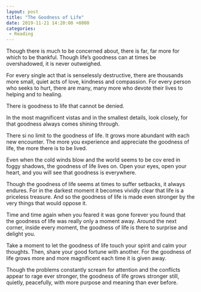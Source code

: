 ```yaml
---
layout: post
title: "The Goodness of Life"
date: 2019-11-21 14:20:00 +0800
categories: 
 - Reading
---
```


Though there is much to be concerned about, there is far, far more for which to be thankful. Though life’s goodness can at times be overshadowed, it is never outweighed.

<!-- more -->

For every single act that is senselessly destructive, there are thousands more small, quiet acts of love, kindness and compassion. For every person who seeks to hurt, there are many, many more who devote their lives to helping and to healing.

There is goodness to life that cannot be denied.

In the most magnificent vistas and in the smallest details, look closely, for that goodness always comes shining through.

There si no limit to the goodness of life. It grows more abundant with each new encounter. The more you experience and appreciate the goodness of life, the more there is to be lived.

Even when the cold winds blow and the world seems to be cov ered in foggy shadows, the goodness of life lives on. Open your eyes, open your heart, and you will see that goodness is everywhere.

Though the goodness of life seems at times to suffer setbacks, it always endures. For in the darkest moment it becomes vividly clear that life is a priceless treasure. And so the goodness of life is made even stronger by the very things that would oppose it.

Time and time again when you feared it was gone forever you found that the goodness of life was really only a moment away. Around the next corner, inside every moment, the goodness of life is there to surprise and delight you.

Take a moment to let the goodness of life touch your spirit and calm your thoughts. Then, share your good fortune with another. For the goodness of life grows more and more magnificent each time it is given away.

Though the problems constantly scream for attention and the conflicts appear to rage ever stronger, the goodness of life grows stronger still, quietly, peacefully, with more purpose and meaning than ever before.
